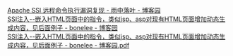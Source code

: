 [Apache SSI 远程命令执行漏洞复现 - 雨中落叶 - 博客园](https://www.cnblogs.com/yuzly/p/11226439.html)<br />[SSI注入--嵌入HTML页面中的指令，类似jsp、asp对现有HTML页面增加动态生成内容，见后面例子 - bonelee - 博客园](https://www.cnblogs.com/bonelee/p/12027775.html)<br />[SSI注入--嵌入HTML页面中的指令，类似jsp、asp对现有HTML页面增加动态生成内容，见后面例子 - bonelee - 博客园.pdf](https://www.yuque.com/attachments/yuque/0/2023/pdf/25358086/1688454265795-23e77f4a-7aed-4f80-9c96-05d0d8493233.pdf)

